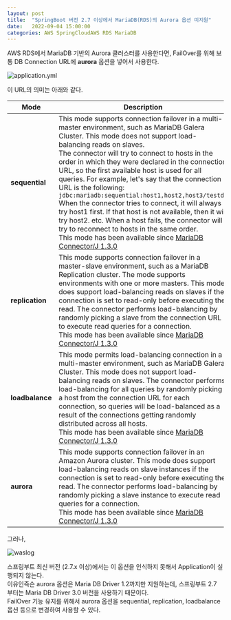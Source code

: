 ```yaml
---
layout: post  
title:  "SpringBoot 버전 2.7 이상에서 MariaDB(RDS)의 Aurora 옵션 미지원"  
date:   2022-09-04 15:00:00  
categories: AWS SpringCloudAWS RDS MariaDB
---
```


AWS RDS에서 MariaDB 기반의 Aurora 클러스터를 사용한다면, FailOver를 위해 보통 DB Connection URL에 __aurora__ 옵션을 넣어서 사용한다.

![application.yml](./../../../../../../../images/20220904/1.png)

이 URL의 의미는 아래와 같다.

| Mode                          | Description                                                                                                                                                                                                                                                                                                                                                                                                                                                                                                                                                                                                                                                                                                                                                                                                          |
|-------------------------------|----------------------------------------------------------------------------------------------------------------------------------------------------------------------------------------------------------------------------------------------------------------------------------------------------------------------------------------------------------------------------------------------------------------------------------------------------------------------------------------------------------------------------------------------------------------------------------------------------------------------------------------------------------------------------------------------------------------------------------------------------------------------------------------------------------------------|
| __sequential__                | This mode supports connection failover in a multi-master environment, such as MariaDB Galera Cluster. This mode does not support load-balancing reads on slaves. <br> The connector will try to connect to hosts in the order in which they were declared in the connection URL, so the first available host is used for all queries. For example, let's say that the connection URL is the following: `jdbc:mariadb:sequential:host1,host2,host3/testdb`<br>When the connector tries to connect, it will always try host1 first. If that host is not available, then it will try host2. etc. When a host fails, the connector will try to reconnect to hosts in the same order.<br>This mode has been available since [MariaDB Connector/J 1.3.0](https://mariadb.com/kb/en/mariadb-connector-j-130-release-notes/) |
| __replication__               | This mode supports connection failover in a master-slave environment, such as a MariaDB Replication cluster. The mode supports environments with one or more masters. This mode does support load-balancing reads on slaves if the connection is set to read-only before executing the read. The connector performs load-balancing by randomly picking a slave from the connection URL to execute read queries for a connection.<br>This mode has been available since [MariaDB Connector/J 1.3.0](https://mariadb.com/kb/en/mariadb-connector-j-130-release-notes/) |
| __loadbalance__               | This mode permits load-balancing connection in a multi-master environment, such as MariaDB Galera Cluster. This mode does not support load-balancing reads on slaves. The connector performs load-balancing for all queries by randomly picking a host from the connection URL for each connection, so queries will be load-balanced as a result of the connections getting randomly distributed across all hosts.<br>This mode has been available since [MariaDB Connector/J 1.3.0](https://mariadb.com/kb/en/mariadb-connector-j-130-release-notes/)|
| __aurora__                    | This mode supports connection failover in an Amazon Aurora cluster. This mode does support load-balancing reads on slave instances if the connection is set to read-only before executing the read. The connector performs load-balancing by randomly picking a slave instance to execute read queries for a connection.<br>This mode has been available since [MariaDB Connector/J 1.3.0](https://mariadb.com/kb/en/mariadb-connector-j-130-release-notes/)|

그러나,

![waslog](./../../../../../../../images/20220904/2.png)

스프링부트 최신 버전 (2.7.x 이상)에서는 이 옵션을 인식하지 못해서 Application이 실행되지 않는다.  
이유인즉슨 aurora 옵션은 Maria DB Driver 1.2까지만 지원하는데, 스프링부트 2.7 부터는 Maria DB Driver 3.0 버전을 사용하기 때문이다.  
FailOver 기능 유지를 위해서 aurora 옵션을 sequential, replication, loadbalance 옵션 등으로 변경하여 사용할 수 있다.